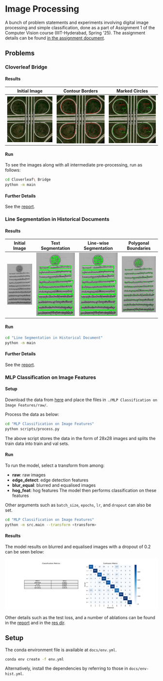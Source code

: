 # Image Processing

A bunch of problem statements and experiments involving digital image processing and simple classification, done as a part of Assignment 1 of the Computer Vision course (IIIT-Hyderabad, Spring '25). The assignment details can be found [in the assignment document](./docs/CV_S25_A1.pdf).

## Problems

### Cloverleaf Bridge

#### Results

| Initial Image                                                                                                    | Contour Borders                                                                           | Marked Circles                                                                  |
| ---------------------------------------------------------------------------------------------------------------- | ----------------------------------------------------------------------------------------- | ------------------------------------------------------------------------------- |
| <img src="./Cloverleaf Bridge/data/cloverleaf_interchange.png" alt="initial cloverleaf interchange" width="300"> | <img src="./Cloverleaf Bridge/res/contour borders.png" alt="contour borders" width="300"> | <img src="./Cloverleaf Bridge/res/radii.png" alt="contour circles" width="300"> |

#### Run

To see the images along with all intermediate pre-processing, run as follows:

```sh
cd Cloverleaf\ Bridge
python -m main
```

#### Further Details

See the [report](./Cloverleaf%20Bridge/report.pdf).

### Line Segmentation in Historical Documents

#### Results

| Initial Image                                                                                                           | Text Segmentation                                                                                                 | Line-wise Segmentation                                                                                                           | Polygonal Boundaries                                                                                           |
| ----------------------------------------------------------------------------------------------------------------------- | ----------------------------------------------------------------------------------------------------------------- | -------------------------------------------------------------------------------------------------------------------------------- | -------------------------------------------------------------------------------------------------------------- |
| <img src="./Line Segmentation in Historical Document/data/historical-doc.png" alt="initial historical doc" width="300"> | <img src="./Line Segmentation in Historical Document/res/bounding boxes.png" alt="text segmentation" width="300"> | <img src="./Line Segmentation in Historical Document/res/line-wise bounding boxes.png" alt="line-wise segmentation" width="300"> | <img src="./Line Segmentation in Historical Document/res/polygons.png" alt="polygonal boundaries" width="300"> |

#### Run

```sh
cd "Line Segmentation in Historical Document"
python -m main
```

#### Further Details

See the [report](./Line%20Segmentation%20in%20Historical%20Document/report.pdf).

### MLP Classification on Image Features

#### Setup

Download the data from [here](https://drive.google.com/drive/folders/1iMyT9emFeoJjuqYdDJkRb07TbbsQuGQE?usp=sharing) and place the files in `./MLP Classification on Image Features/raw/`.

Process the data as below:

```sh
cd "MLP Classification on Image Features"
python scripts/process.py
```

The above script stores the data in the form of 28x28 images and splits the train data into train and val sets.

#### Run

To run the model, select a transform from among:

- **raw**: raw images
- **edge_detect**: edge detection features
- **blur_equal**: blurred and equalised images
- **hog_feat**: hog features
  The model then performs classification on these features

Other arguments such as `batch_size`, `epochs`, `lr`, and `dropout` can also be set.

```sh
cd "MLP Classification on Image Features"
python -m src.main --transform <transform>
```

#### Results

The model results on blurred and equalised images with a dropout of 0.2 can be seen below:

![blur_equal 0.2](./MLP%20Classification%20on%20Image%20Features/res/dr0.2/model-blurred_equalised.png)

Other details such as the test loss, and a number of ablations can be found in the [report](./MLP%20Classification%20on%20Image%20Features/report.pdf) and in the [res dir](./MLP%20Classification%20on%20Image%20Features/res/).

## Setup

The conda environment file is available at `docs/env.yml`.

```sh
conda env create -f env.yml
```

Alternatively, install the dependencies by referring to those in `docs/env-hist.yml`.
